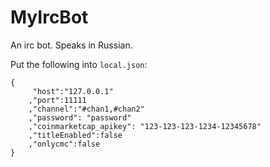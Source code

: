 # MyIrcBot
An irc bot. Speaks in Russian.

Put the following into `local.json`:
```
{
     "host":"127.0.0.1"
    ,"port":11111
    ,"channel":"#chan1,#chan2"
    ,"password": "password"
    ,"coinmarketcap_apikey": "123-123-123-1234-12345678"
    ,"titleEnabled":false
    ,"onlycmc":false
}
```
